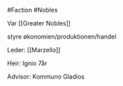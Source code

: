 #Faction 
#Nobles 

Var [[Greater Nobles]]

styre økonomien/produktionen/handel

Leder: [[Marzello]]

Heir: Ignio 7år

Advisor: Kommuno Gladios
